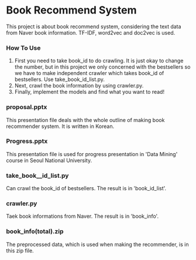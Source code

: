 # Book Recommend System
This project is about book recommend system, considering the text data from Naver book information. TF-IDF, word2vec and doc2vec is used.

### How To Use
1. First you need to take book_id to do crawling. It is just okay to change the number, but in this project we only concerned with the bestsellers so we have to make independent crawler which takes book_id of bestsellers. Use take_book_id_list.py.
2. Next, crawl the book information by using crawler.py.
3. Finally, implement the models and find what you want to read!

### proposal.pptx
This presentation file deals with the whole outline of making book recommender system. It is written in Korean.

### Progress.pptx
This presentation file is used for progress presentation in 'Data Mining' course in Seoul National University.

### take_book__id_list.py
Can crawl the book_id of bestsellers. The result is in 'book_id_list'.

### crawler.py
Taek book informations from Naver. The result is in 'book_info'.

### book_info(total).zip
The preprocessed data, which is used when making the recommender, is in this zip file.
